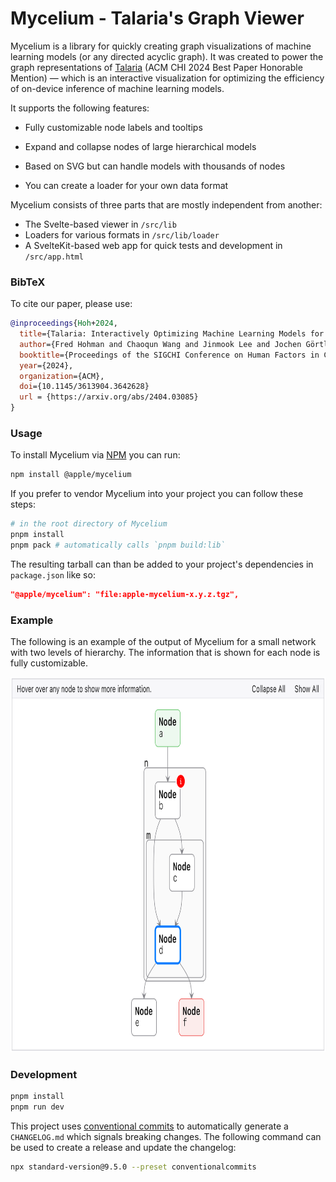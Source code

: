 # Mycelium - Talaria's Graph Viewer

Mycelium is a library for quickly creating graph visualizations of machine learning models (or any directed acyclic graph).
It was created to power the graph representations of [Talaria](https://machinelearning.apple.com/research/talaria) (ACM CHI 2024 Best Paper Honorable Mention) — which is an interactive visualization for optimizing the efficiency of on-device inference of machine learning models.

It supports the following features:

- Fully customizable node labels and tooltips
- Expand and collapse nodes of large hierarchical models
- Based on SVG but can handle models with thousands of nodes

- You can create a loader for your own data format

Mycelium consists of three parts that are mostly independent from another:

- The Svelte-based viewer in `/src/lib`
- Loaders for various formats in `/src/lib/loader`
- A SvelteKit-based web app for quick tests and development in `/src/app.html`

### BibTeX

To cite our paper, please use:

```bib
@inproceedings{Hoh+2024,
  title={Talaria: Interactively Optimizing Machine Learning Models for Efficient Inference},
  author={Fred Hohman and Chaoqun Wang and Jinmook Lee and Jochen Görtler and Dominik Moritz and Jeffrey Bigham and Zhile Ren and Cecile Foret and Qi Shan and Xiaoyi Zhang},
  booktitle={Proceedings of the SIGCHI Conference on Human Factors in Computing Systems},
  year={2024},
  organization={ACM},
  doi={10.1145/3613904.3642628}
  url = {https://arxiv.org/abs/2404.03085}
}
```

### Usage


To install Mycelium via [NPM](https://www.npmjs.com/package/@apple/mycelium) you can run:

```sh
npm install @apple/mycelium
```

If you prefer to vendor Mycelium into your project you can follow these steps:

```sh
# in the root directory of Mycelium
pnpm install
pnpm pack # automatically calls `pnpm build:lib`
```

The resulting tarball can than be added to your project's dependencies in `package.json` like so:

```json
"@apple/mycelium": "file:apple-mycelium-x.y.z.tgz",
```

### Example

The following is an example of the output of Mycelium for a small network with two levels of hierarchy. The information that is shown for each node is fully customizable.

<p align="center">
  <img src="https://raw.githubusercontent.com/apple/ml-mycelium/main/example.png" alt="Mycelium example" height="600" />
</p>

### Development

```sh
pnpm install
pnpm run dev
```

This project uses [conventional commits](https://www.conventionalcommits.org/en/v1.0.0/) to automatically generate a `CHANGELOG.md` which signals breaking changes.
The following command can be used to create a release and update the changelog:

```sh
npx standard-version@9.5.0 --preset conventionalcommits
```
